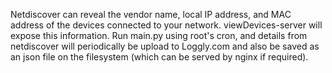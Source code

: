 Netdiscover can reveal the vendor name, local IP address, and MAC address of the devices connected to your network. viewDevices-server will expose this information.
Run main.py using root's cron, and details from netdiscover will periodically be upload to Loggly.com and also be saved as an json file on the filesystem (which can be served by nginx if required).